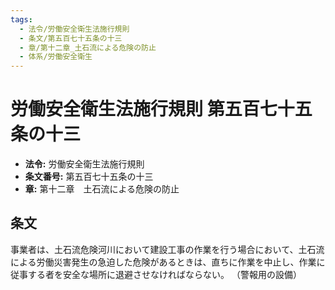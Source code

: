 ```yaml
---
tags:
  - 法令/労働安全衛生法施行規則
  - 条文/第五百七十五条の十三
  - 章/第十二章_土石流による危険の防止
  - 体系/労働安全衛生
---
```

# 労働安全衛生法施行規則 第五百七十五条の十三

- **法令:** 労働安全衛生法施行規則
- **条文番号:** 第五百七十五条の十三
- **章:** 第十二章　土石流による危険の防止

## 条文
事業者は、土石流危険河川において建設工事の作業を行う場合において、土石流による労働災害発生の急迫した危険があるときは、直ちに作業を中止し、作業に従事する者を安全な場所に退避させなければならない。
（警報用の設備）

